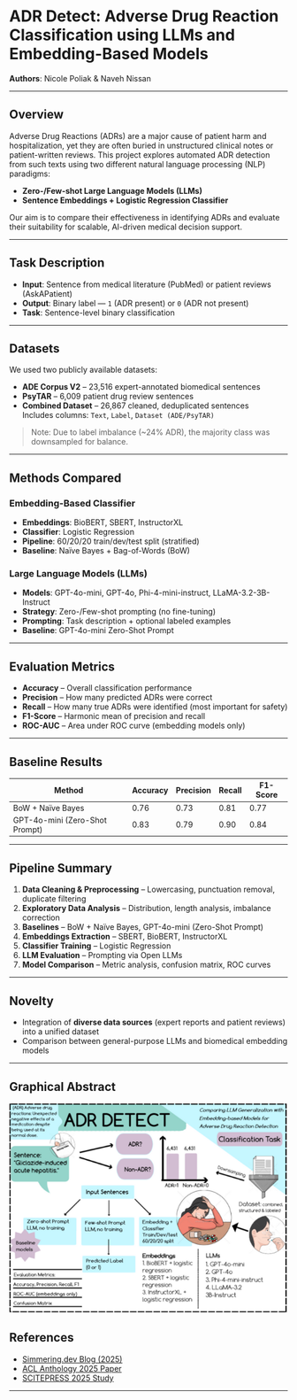 # ADR Detect: Adverse Drug Reaction Classification using LLMs and Embedding-Based Models

**Authors**: Nicole Poliak & Naveh Nissan  

---

## Overview

Adverse Drug Reactions (ADRs) are a major cause of patient harm and hospitalization, yet they are often buried in unstructured clinical notes or patient-written reviews. This project explores automated ADR detection from such texts using two different natural language processing (NLP) paradigms:

- **Zero-/Few-shot Large Language Models (LLMs)**  
- **Sentence Embeddings + Logistic Regression Classifier**

Our aim is to compare their effectiveness in identifying ADRs and evaluate their suitability for scalable, AI-driven medical decision support.

---

## Task Description

- **Input**: Sentence from medical literature (PubMed) or patient reviews (AskAPatient)
- **Output**: Binary label — `1` (ADR present) or `0` (ADR not present)
- **Task**: Sentence-level binary classification

---

## Datasets

We used two publicly available datasets:

- **ADE Corpus V2** – 23,516 expert-annotated biomedical sentences
- **PsyTAR** – 6,009 patient drug review sentences
- **Combined Dataset** – 26,867 cleaned, deduplicated sentences  
  Includes columns: `Text`, `Label`, `Dataset (ADE/PsyTAR)`

> Note: Due to label imbalance (~24% ADR), the majority class was downsampled for balance.

---

## Methods Compared

### Embedding-Based Classifier

- **Embeddings**: BioBERT, SBERT, InstructorXL
- **Classifier**: Logistic Regression
- **Pipeline**: 60/20/20 train/dev/test split (stratified)
- **Baseline**: Naïve Bayes + Bag-of-Words (BoW)

### Large Language Models (LLMs)

- **Models**: GPT-4o-mini, GPT-4o, Phi-4-mini-instruct, LLaMA-3.2-3B-Instruct
- **Strategy**: Zero-/Few-shot prompting (no fine-tuning)
- **Prompting**: Task description + optional labeled examples
- **Baseline**: GPT-4o-mini Zero-Shot Prompt

---

## Evaluation Metrics

- **Accuracy** – Overall classification performance  
- **Precision** – How many predicted ADRs were correct  
- **Recall** – How many true ADRs were identified (most important for safety)  
- **F1-Score** – Harmonic mean of precision and recall  
- **ROC-AUC** – Area under ROC curve (embedding models only)

---

## Baseline Results

| Method                          | Accuracy | Precision | Recall | F1-Score |
|---------------------------------|----------|-----------|--------|----------|
| BoW + Naïve Bayes               | 0.76     | 0.73      | 0.81   | 0.77     |
| GPT-4o-mini (Zero-Shot Prompt)  | 0.83     | 0.79      | 0.90   | 0.84     |

---

## Pipeline Summary

1. **Data Cleaning & Preprocessing** – Lowercasing, punctuation removal, duplicate filtering  
2. **Exploratory Data Analysis** – Distribution, length analysis, imbalance correction  
3. **Baselines** – BoW + Naïve Bayes, GPT-4o-mini (Zero-Shot Prompt)
4. **Embeddings Extraction** – SBERT, BioBERT, InstructorXL  
5. **Classifier Training** – Logistic Regression  
6. **LLM Evaluation** – Prompting via Open LLMs  
7. **Model Comparison** – Metric analysis, confusion matrix, ROC curves

---

## Novelty
- Integration of **diverse data sources** (expert reports and patient reviews) into a unified dataset
- Comparison between general-purpose LLMs and biomedical embedding models

---
## Graphical Abstract
![ADR Detect - Graphical Abstract](./graphical_abstract.png)

## References

- [Simmering.dev Blog (2025)](https://simmering.dev/blog/modernbert-vs-llm/)
- [ACL Anthology 2025 Paper](https://aclanthology.org/2025.insights-1.11.pdf)
- [SCITEPRESS 2025 Study](https://www.scitepress.org/Papers/2025/131607/131607.pdf)

---

